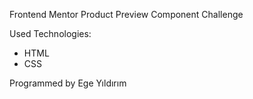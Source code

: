 Frontend Mentor Product Preview Component Challenge 

Used Technologies: 
  - HTML
  - CSS 


Programmed by Ege Yıldırım